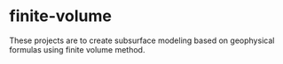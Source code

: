 # finite-volume
These projects are to create subsurface modeling based on geophysical formulas using finite volume method.
